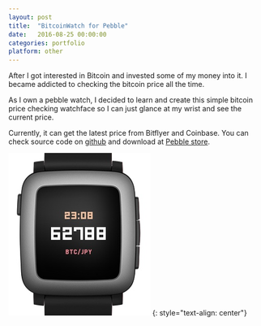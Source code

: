 ```yaml
---
layout: post
title:  "BitcoinWatch for Pebble"
date:   2016-08-25 00:00:00
categories: portfolio
platform: other
---
```


After I got interested in Bitcoin and invested some of my money into it. I became addicted to checking the bitcoin price all the time.

As I own a pebble watch, I decided to learn and create this simple bitcoin price checking watchface so I can just glance at my wrist and see the current price.

Currently, it can get the latest price from Bitflyer and Coinbase. You can check source code on [github](https://github.com/zoonooz/BitcoinWatch) and download at [Pebble store](https://apps.getpebble.com/en_US/application/57cc2c33be5ad0d9500002cd).

![image](/img/portfolio/bitcoinwatch.jpg)
{: style="text-align: center"}
